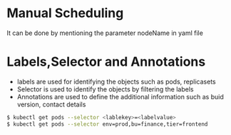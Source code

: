 # Manual Scheduling

 It can be done by mentioning the parameter nodeName in yaml file

# Labels,Selector and Annotations

- labels are used for identifying the objects such as pods, replicasets
- Selector is used to identify the objects by filtering the labels
- Annotations are used to define the additional information such as buid version, contact details

~~~bash
$ kubectl get pods --selector <lablekey>=<labelvalue>
$ kubectl get pods --selector env=prod,bu=finance,tier=frontend